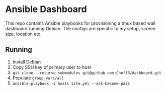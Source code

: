 # Ansible Dashboard

This repo contains Ansible playbooks for provisioning a tmux based wall dashboard running Debian. 
The configs are specific to my setup, screen size, location etc.

## Running
1. Install Debian
2. Copy SSH key of primary user to host
3. `git clone --recurse-submodules git@github.com:Choff3/dashboard.git`
4. Populate `group_vars/all`
5. `ansible-playbook -i hosts site.yml --ask-become-pass`